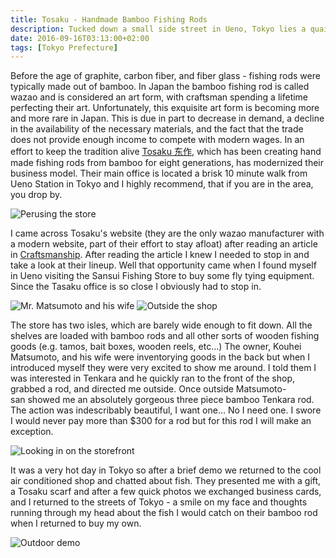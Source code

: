 ```yaml
---
title: Tosaku - Handmade Bamboo Fishing Rods
description: Tucked down a small side street in Ueno, Tokyo lies a quaint centuries old family run bamboo fishing  store...
date: 2016-09-16T03:13:00+02:00
tags: [Tokyo Prefecture]
---
```

<div class="text-lg mt-2">
<p class="mb-2">Before the age of graphite, carbon fiber, and fiber glass - fishing rods were typically made out of bamboo. In Japan the bamboo fishing rod is called wazao and is considered an art form, with craftsman spending a lifetime perfecting their art. Unfortunately, this exquisite art form is becoming more and more rare in Japan. This is due in part to decrease in demand, a decline in the availability of the necessary materials, and the fact that the trade does not provide enough income to compete with modern wages. In an effort to keep the tradition alive <a href="https://tosaku.jp" target="_blank" rel="noopener noreferrer" class="text-red-500 hover:bg-red-500 hover:text-white">Tosaku 东作</a>, which has been creating hand made fishing rods from bamboo for eight generations, has modernized their business model. Their main office is located a brisk 10 minute walk from Ueno Station in Tokyo and I highly recommend, that if you are in the area, you drop by.</p>

<img class="w-8/12 rounded-lg shadow-lg mx-auto" src="https://fallfish-tenkara-images.s3-us-west-1.amazonaws.com/FfT+-+Tosaku/Tosaku-ueno-tokyo-japan-bamboo+fishing+rods-tamo.jpg" alt="Perusing the store" />

<p class="mt-2 mb-2">I came across Tosaku's website (they are the only wazao manufacturer with a modern website, part of their effort to stay afloat) after reading an article in <a href="https://craftsmanship.net/bamboo-take-two-japans-gorgeous-precarious-fishing-poles/" target="_blank" rel="noopener noreferrer" class="text-red-500 hover:bg-red-500 hover:text-white">Craftsmanship</a>. After reading the article I knew I needed to stop in and take a look at their lineup. Well that opportunity came when I found myself in Ueno visiting the Sansui Fishing Store to buy some fly tying equipment. Since the Tasaku office is so close I obviously had to stop in.</p>

<img class="w-8/12 rounded-lg shadow-lg mx-auto" src="https://fallfish-tenkara-images.s3-us-west-1.amazonaws.com/FfT+-+Tosaku/Tosaku-ueno-tokyo-japan-bamboo+fishing+rods-husband+and+wife.jpg" alt="Mr. Matsumoto and his wife" />

<img class="w-8/12 rounded-lg shadow-lg mx-auto" src="https://fallfish-tenkara-images.s3-us-west-1.amazonaws.com/FfT+-+Tosaku/Tosaku-ueno-tokyo-japan-bamboo+fishing+rods.jpg" alt="Outside the shop" />

<p class="mt-2 mb-2">The store has two isles, which are barely wide enough to fit down. All the shelves are loaded with bamboo rods and all other sorts of wooden fishing goods (e.g. tamos, bait boxes, wooden reels, etc...) The owner, Kouhei Matsumoto, and his wife were inventorying goods in the back but when I introduced myself they were very excited to show me around. I told them I was interested in Tenkara and he quickly ran to the front of the shop, grabbed a rod, and directed me outside. Once outside Matsumoto-san showed me an absolutely gorgeous three piece bamboo Tenkara rod. The action was indescribably beautiful, I want one... No I need one. I swore I would never pay more than $300 for a rod but for this rod I will make an exception.</p>

<img class="w-8/12 rounded-lg shadow-lg mx-auto" src="https://fallfish-tenkara-images.s3-us-west-1.amazonaws.com/FfT+-+Tosaku/Tosaku-ueno-tokyo-japan-bamboo+fishing+rods-out+front.jpg" alt="Looking in on the storefront" />

<p class="mt-2 mb-2">It was a very hot day in Tokyo so after a brief demo we returned to the cool air conditioned shop and chatted about fish. They presented me with a gift, a Tosaku scarf and after a few quick photos we exchanged business cards, and I returned to the streets of Tokyo - a smile on my face and thoughts running through my head about the fish I would catch on their bamboo rod when I returned to buy my own.</p>

<img class="w-8/12 rounded-lg shadow-lg mx-auto" src="https://fallfish-tenkara-images.s3-us-west-1.amazonaws.com/FfT+-+Tosaku/Tosaku-ueno-tokyo-japan-bamboo+fishing+rods-tenkara+rod+demo.jpg" alt="Outdoor demo" />
</div>